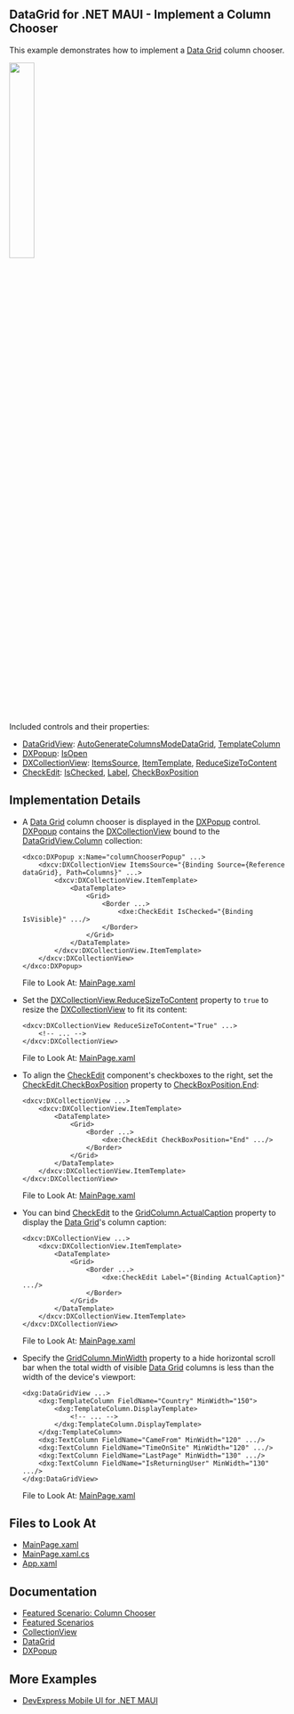 <!-- default badges list -->
<!-- default badges end -->
## DataGrid for .NET MAUI - Implement a Column Chooser

This example demonstrates how to implement a [Data Grid](https://docs.devexpress.com/MAUI/403255/data-grid/data-grid) column chooser.

<img src="https://user-images.githubusercontent.com/12169834/228222481-197a4064-f461-4f13-8877-412c81263fd2.png" width="30%"/>

Included controls and their properties:

* [DataGridView](https://docs.devexpress.com/MAUI/DevExpress.Maui.DataGrid.DataGridView): [AutoGenerateColumnsModeDataGrid](https://docs.devexpress.com/MAUI/DevExpress.Maui.DataGrid.DataGridView.AutoGenerateColumnsModeDataGrid), [TemplateColumn](https://docs.devexpress.com/MAUI/DevExpress.Maui.DataGrid.TemplateColumn)
* [DXPopup](https://docs.devexpress.com/MAUI/DevExpress.Maui.Controls.DXPopup): [IsOpen](https://docs.devexpress.com/MAUI/DevExpress.Maui.Controls.DXPopup.IsOpen)
* [DXCollectionView](https://docs.devexpress.com/MAUI/DevExpress.Maui.CollectionView.DXCollectionView): [ItemsSource](https://docs.devexpress.com/MAUI/DevExpress.Maui.CollectionView.DXCollectionView.ItemsSource), [ItemTemplate](https://docs.devexpress.com/MAUI/DevExpress.Maui.CollectionView.DXCollectionView.ItemTemplate), [ReduceSizeToContent](https://docs.devexpress.com/MAUI/DevExpress.Maui.CollectionView.DXCollectionView.ReduceSizeToContent)
* [CheckEdit](https://docs.devexpress.com/MAUI/DevExpress.Maui.Editors.CheckEdit): [IsChecked](https://docs.devexpress.com/MAUI/DevExpress.Maui.Editors.CheckEdit.IsChecked), [Label](https://docs.devexpress.com/MAUI/DevExpress.Maui.Editors.CheckEdit.Label), [CheckBoxPosition](https://docs.devexpress.com/MAUI/DevExpress.Maui.Editors.CheckEdit.CheckBoxPosition)


## Implementation Details

* A [Data Grid](https://docs.devexpress.com/MAUI/403255/data-grid/data-grid) column chooser is displayed in the [DXPopup](https://docs.devexpress.com/MAUI/DevExpress.Maui.Controls.DXPopup) control. [DXPopup](https://docs.devexpress.com/MAUI/DevExpress.Maui.Controls.DXPopup) contains the [DXCollectionView](https://docs.devexpress.com/MAUI/DevExpress.Maui.CollectionView.DXCollectionView) bound to the [DataGridView.Column](https://docs.devexpress.com/MAUI/DevExpress.Maui.DataGrid.DataGridView.Columns) collection:

    ```xaml
    <dxco:DXPopup x:Name="columnChooserPopup" ...>
        <dxcv:DXCollectionView ItemsSource="{Binding Source={Reference dataGrid}, Path=Columns}" ...>
            <dxcv:DXCollectionView.ItemTemplate>
                <DataTemplate>
                    <Grid>
                        <Border ...>
                            <dxe:CheckEdit IsChecked="{Binding IsVisible}" .../>
                        </Border>
                    </Grid>
                </DataTemplate>
            </dxcv:DXCollectionView.ItemTemplate>
        </dxcv:DXCollectionView>
    </dxco:DXPopup>
    ```

    File to Look At: [MainPage.xaml](CS/MainPage.xaml)

* Set the [DXCollectionView.ReduceSizeToContent](https://docs.devexpress.com/MAUI/DevExpress.Maui.CollectionView.DXCollectionView.ReduceSizeToContent) property to `true` to resize the [DXCollectionView](https://docs.devexpress.com/MAUI/DevExpress.Maui.CollectionView.DXCollectionView) to fit its content:

    ```xaml
    <dxcv:DXCollectionView ReduceSizeToContent="True" ...>
        <!-- ... -->
    </dxcv:DXCollectionView>
    ```

    File to Look At: [MainPage.xaml](CS/MainPage.xaml)

* To align the [CheckEdit](https://docs.devexpress.com/MAUI/DevExpress.Maui.Editors.CheckEdit) component's checkboxes to the right, set the [CheckEdit.CheckBoxPosition](https://docs.devexpress.com/MAUI/DevExpress.Maui.Editors.CheckEdit.CheckBoxPosition) property to [CheckBoxPosition.End](https://docs.devexpress.com/MAUI/DevExpress.Maui.Editors.CheckBoxPosition.End):

    ```xaml
    <dxcv:DXCollectionView ...>
        <dxcv:DXCollectionView.ItemTemplate>
            <DataTemplate>
                <Grid>
                    <Border ...>
                        <dxe:CheckEdit CheckBoxPosition="End" .../>
                    </Border>
                </Grid>
            </DataTemplate>
        </dxcv:DXCollectionView.ItemTemplate>
    </dxcv:DXCollectionView>
    ```

    File to Look At: [MainPage.xaml](CS/MainPage.xaml)

* You can bind [CheckEdit](https://docs.devexpress.com/MAUI/DevExpress.Maui.Editors.CheckEdit) to the [GridColumn.ActualCaption](https://docs.devexpress.com/MAUI/DevExpress.Maui.DataGrid.GridColumn.ActualCaption) property to display the [Data Grid](https://docs.devexpress.com/MAUI/403255/data-grid/data-grid)'s column caption:

    ```xaml
    <dxcv:DXCollectionView ...>
        <dxcv:DXCollectionView.ItemTemplate>
            <DataTemplate>
                <Grid>
                    <Border ...>
                        <dxe:CheckEdit Label="{Binding ActualCaption}" .../>
                    </Border>
                </Grid>
            </DataTemplate>
        </dxcv:DXCollectionView.ItemTemplate>
    </dxcv:DXCollectionView>
    ```

    File to Look At: [MainPage.xaml](CS/MainPage.xaml)

* Specify the [GridColumn.MinWidth](https://docs.devexpress.com/MAUI/DevExpress.Maui.DataGrid.GridColumn.MinWidth) property to a hide horizontal scroll bar when the total width of visible [Data Grid](https://docs.devexpress.com/MAUI/403255/data-grid/data-grid) columns is less than the width of the device's viewport:

    ```xaml
    <dxg:DataGridView ...>
        <dxg:TemplateColumn FieldName="Country" MinWidth="150">
            <dxg:TemplateColumn.DisplayTemplate>
                <!-- ... -->
            </dxg:TemplateColumn.DisplayTemplate>
        </dxg:TemplateColumn>
        <dxg:TextColumn FieldName="CameFrom" MinWidth="120" .../>
        <dxg:TextColumn FieldName="TimeOnSite" MinWidth="120" .../>
        <dxg:TextColumn FieldName="LastPage" MinWidth="130" .../>
        <dxg:TextColumn FieldName="IsReturningUser" MinWidth="130" .../>
    </dxg:DataGridView>
    ```

    File to Look At: [MainPage.xaml](CS/MainPage.xaml)

## Files to Look At

<!-- default file list -->
* [MainPage.xaml](CS/MainPage.xaml)
* [MainPage.xaml.cs](CS/MainPage.xaml.cs)
* [App.xaml](CS/App.xaml)
<!-- default file list end -->

## Documentation

* [Featured Scenario: Column Chooser](https://docs.devexpress.com/MAUI/404343)
* [Featured Scenarios](https://docs.devexpress.com/MAUI/404291)
* [CollectionView](https://docs.devexpress.com/MAUI/DevExpress.Maui.CollectionView.DXCollectionView)
* [DataGrid](https://docs.devexpress.com/MAUI/403255/data-grid/data-grid)
* [DXPopup](https://docs.devexpress.com/MAUI/DevExpress.Maui.Controls.DXPopup)

## More Examples

* [DevExpress Mobile UI for .NET MAUI](https://github.com/DevExpress-Examples/maui-demo-app/)
